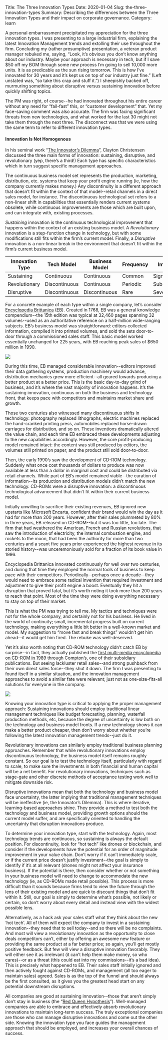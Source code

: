 Title: The Three Innovation Types
Date: 2020-01-04
Slug: the-three-innovation-types
Summary: Describing the differences between the Three Innovation Types and their impact on corporate governance.
Category: learn

A personal embarrassment precipitated my appreciation for the three innovation types. I was presenting to a large industrial firm, explaining the latest Innovation Management trends and extolling their use throughout the firm. Concluding my (rather presumptive) presentation, a veteran product manager rebuked me, saying, “Look, it’s obvious you don’t know anything about our industry. Maybe your approach is necessary in tech, but if I save $50 off my BOM through some new process I’m going to sell 10,000 more units. It is as predicable as the sun rising tomorrow. This is how I’ve innovated for 30 years and it’s kept us on top of our industry just fine.” (Left unstated was, “so take this crap and stuff it.”) I sheepishly backed off, murmuring something about disruptive versus sustaining innovation before quickly shifting topics.

The PM was right, of course--he had innovated throughout his entire career without any need for “fail-fast” this, or “customer development” that. Yet my face-saving comment was also accurate. The firm was facing significant threats from new technologies, and what worked for the last 30 might not take them through the next three. The disconnect was that we were using the same term to refer to different innovation types.

#### Innovation Is Not Homogenous

In his seminal work “[The Innovator’s Dilemma][1]”, Clayton Christensen discussed the three main forms of innovation: sustaining, disruptive, and revolutionary (yep, there’s a third!) Each type has specific characteristics which in turn suggest specific management approaches.

The continuous business model set represents the production, marketing, distribution, etc. systems that keep your profit engine running (ie, how the company currently makes money.) Any discontinuity is a different approach that doesn’t fit within the context of that model--retail channels in a direct sales model, for instance. The discontinuous technological set refers to a non-linear shift in capabilities that essentially renders current systems obsolete, while continuous improvements are those which are built upon, and can integrate with, existing processes.

*Sustaining* innovation is the continuous technological improvement that happens within the context of an existing business model. A *Revolutionary* innovation is a step-function change in technology, but with some modifications still fits within the firm’s current model. Finally, a *Disruptive* innovation is a non-linear break in the environment that doesn’t fit within the firm’s current business model.

| Innovation Type | Tech Model    | Business Model | Frequency | Impact      |
| --------------- | ------------- | -------------- | --------- | ----------- |
| Sustaining      | Continuous    | Continuous     | Common    | Significant |
| Revolutionary   | Discontinuous | Continuous     | Periodic  | Substantial |
| Disruptive      | Discontinuous | Discontinuous  | Rare      | Severe      |


For a concrete example of each type within a single company, let’s consider [Encyclopedia Brittanica][2] (EB). Created in 1768, EB was a general knowledge compendium--the 15th edition was typical at 32,460 pages spanning 32 volumes--used as an authoritative reference on a half-million wide-ranging subjects. EB’s business model was straightforward: editors collected information, compiled it into printed volumes, and sold the sets door-to-door through a commissioned sales staff. This basic model worked essentially unchanged for 225 years, with EB reaching peak sales of $650 million in 1990.

![][image-1]

During this time, EB managed considerable innovation--editors improved their data gathering systems, production machinery would advance, distribution mechanics grew more efficient--all geared towards producing a better product at a better price. This is the basic day-to-day grind of business, and it’s where the vast majority of innovation happens. It’s the sustaining innovation, continuous on both the business and technology front, that keeps pace with competitors and maintains market share and growth.

Those two centuries also witnessed many discontinuous shifts in technology: photography replaced lithographs, electric machines replaced the hand-cranked printing press, automobiles replaced horse-drawn carriages for distribution, and so on. These inventions dramatically altered the value chain, and each time EB embraced these developments adjusting to the new capabilities accordingly. However, the core profit-producing model remained intact: the content was still produced by editors, the volumes still printed on paper, and the product still sold door-to-door.

Then, the early 1990’s saw the development of CD-ROM technology. Suddenly what once cost thousands of dollars to produce was now available at less than a dollar in marginal cost and could be distributed via retail channels. While part of EB’s model remained viable--the curation of information--its production and distribution models didn’t match the new technology. CD-ROMs were a disruptive innovation: a discontinuous technological advancement that didn’t fit within their current business model.

Initially unwilling to sacrifice their existing revenues, EB ignored new upstarts like Microsoft Encarta, confident their brand would win the day as it had for more than 200 years. However, after their sales plummeted by 80% in three years, EB released on CD-ROM--but it was too little, too late. The firm that had weathered the American, French and Russian revolutions, that saw the introduction of electricity, the internal combustion engine, and rockets to the moon, that had been the authority for more than two centuries and a scant five years prior experienced the highest revenue in its storied history--was unceremoniously sold for a fraction of its book value in 1996.

Encyclopedia Brittanica innovated continuously for well over two centuries, and during that time they employed the normal tools of business to keep pace with their competitors. Periodically--perhaps once a decade--they would need to embrace some radical invention that required investment and adjustment to give their profit engine a boost. Eventually they hit a disruption that proved fatal, but it’s worth noting it took more than 200 years to reach that point. Most of the time they were doing everything necessary to stay on top of their market.

This is what the PM was trying to tell me. My tactics and techniques were not for the whole company, and certainly not for his business. He lived in the world of continuity; small, incremental progress built on current technology, making everything a little bit better in a well-known market and model. My suggestion to “move fast and break things” wouldn’t get him ahead--it would get him fired. The rebuke was well-deserved.

Yet it’s also worth noting that CD-ROM technology didn’t catch EB by surprise--in fact, they actually published the [first multi-media encyclopedia on CD-ROM in 1989][3] through Compton’s, one of their subsidiary publications. But seeing lackluster retail sales--and strong pushback from their own direct sales force--they shut it down. The firm I was presenting to found itself in a similar situation, and the innovation management approaches to avoid a similar fate were relevant; just not as one-size-fits-all solutions for everyone in the company.

![][image-2]

Knowing your innovation type is critical to applying the proper management approach: Sustaining innovations should employ traditional linear management techniques like budget forecasting, planning, waterfall production methods, etc, because the degree of uncertainty is low both on the technology and business model fronts. If a new technology shows it can make a better product cheaper, then don’t worry about whether you’re following the latest innovation management trends--just do it.

Revolutionary innovations can similarly employ traditional business planning approaches. Remember that while revolutionary innovations employ discontinuous technology, the business model itself remains roughly constant. So our goal is to test the technology itself, particularly with regard to scale, to make sure the investments in both financial and human capital will be a net benefit. For revolutionary innovations, techniques such as stage-gate and other discrete methods of acceptance testing work well to mitigate downside risk.

Disruptive innovations mean that both the technology and business model face uncertainty, the latter implying that traditional management techniques will be ineffective (ie, the Innovator’s Dilemma). This is where iterative, learning-based approaches shine. They provide a method to test both the technology and business model, providing growth options should the current model suffer, and are specifically oriented to handling the uncertainty that disruption innovations produce.

To determine your innovation type, start with the technology. Again, most technology trends are continuous, so sustaining is always the default position. For discontinuity, look for “hot tech” like drones or blockchain, and consider if the developments have the potential for an order of magnitude improvement in your value chain. Don’t worry if it can’t immediately scale, or if the current price doesn’t justify investment--the goal is simply to identify if it’s at all relevant (drones might not affect your insurance business). If the potential is there, then consider whether or not something in your business model will need to change to accommodate the new technology (ie, as CD-ROMs made retail possible). This process is more difficult than it sounds because firms tend to view the future through the lens of their existing model and are quick to discount things that don’t fit within it. Still, our goal is simply to determine what’s possible, not likely or certain, so don’t worry about every detail and instead view with the widest possible lens.

Alternatively, as a hack ask your sales staff what they think about the new ‘hot tech’. All of them will expect the company to invest in a sustaining innovation--they need that to sell today--and so there will be no complaints. And most will view a revolutionary innovation as the opportunity to close deals competitors can’t, either by offering an awesome new feature or providing the same product at a far better price; so again, you’ll get mostly positive feedback. But few will view a disruptive innovation favorably. They will either see it as irrelevant (it can’t help them make money, so who cares)--or as a threat (this could eat into my commissions--it’s a bad idea). This is precisely what happened to EB. Their sales staff initially ignored and then actively fought against CD-ROMs, and management (all too eager to maintain sales) agreed. Sales is as the top of the funnel and should always be the first consulted, as it gives you the greatest head start on any potential downstream disruptions.

All companies are good at sustaining innovation--those that aren’t simply don’t stay in business (the “[Red Queen Hypothesis][4]”). Well-managed companies are able to embrace and effectively absorb revolutionary innovations to maintain long-term success. The truly exceptional companies are those who can manage disruptive innovations and come out the other side. Knowing the innovation type you face guides the management approach that should be employed, and increases your overall chances of success.

[1]:	https://en.wikipedia.org/wiki/The_Innovator%27s_Dilemma
[2]:	https://en.wikipedia.org/wiki/History_of_the_Encyclop%C3%A6dia_Britannica
[3]:	https://en.wikipedia.org/wiki/Compton%27s_Encyclopedia#CD-ROM_editions
[4]:	https://en.wikipedia.org/wiki/History_of_the_Encyclop%C3%A6dia_Britannica

[image-1]:	assets/encyclopedia_britannica.png
[image-2]:	assets/comptons.png